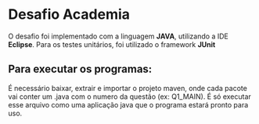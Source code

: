 # Desafio Academia

O desafio foi implementado com a linguagem **JAVA**, utilizando a IDE **Eclipse**. 
Para os testes unitários, foi utilizado o framework **JUnit**


## Para executar os programas:
É necessário baixar, extrair e importar o projeto maven, onde cada pacote vai conter um .java com o numero da questão (ex: Q1_MAIN). É só executar esse arquivo como uma aplicação java que o programa estará pronto para uso.
